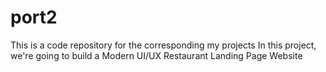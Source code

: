 # port2
This is a code repository for the corresponding my projects In this project, we're going to build a Modern UI/UX Restaurant Landing Page Website
